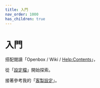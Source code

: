 ```yaml
---
title: 入門
nav_order: 1000
has_children: true
---
```


# 入門

搭配閱讀「Openbox / Wiki / [Help:Contents](http://openbox.org/wiki/Help:Contents)」，

從「[設定檔](https://samwhelp.github.io/note-about-openbox/read/config.html)」開始探索。

接著參考我的「[客製設定](https://samwhelp.github.io/note-about-openbox/read/scenario/main.html)」。
